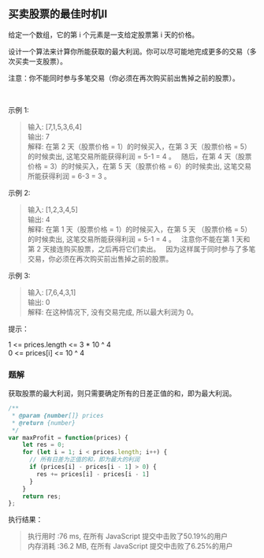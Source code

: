 ## 买卖股票的最佳时机II

给定一个数组，它的第 i 个元素是一支给定股票第 i 天的价格。

设计一个算法来计算你所能获取的最大利润。你可以尽可能地完成更多的交易（多次买卖一支股票）。

注意：你不能同时参与多笔交易（你必须在再次购买前出售掉之前的股票）。

 

示例 1:

> 输入: [7,1,5,3,6,4]  
输出: 7  
解释: 在第 2 天（股票价格 = 1）的时候买入，在第 3 天（股票价格 = 5）的时候卖出, 这笔交易所能获得利润 = 5-1 = 4 。
     随后，在第 4 天（股票价格 = 3）的时候买入，在第 5 天（股票价格 = 6）的时候卖出, 这笔交易所能获得利润 = 6-3 = 3 。

示例 2:

> 输入: [1,2,3,4,5]  
输出: 4  
解释: 在第 1 天（股票价格 = 1）的时候买入，在第 5 天 （股票价格 = 5）的时候卖出, 这笔交易所能获得利润 = 5-1 = 4 。
     注意你不能在第 1 天和第 2 天接连购买股票，之后再将它们卖出。
     因为这样属于同时参与了多笔交易，你必须在再次购买前出售掉之前的股票。

示例 3:

> 输入: [7,6,4,3,1]  
输出: 0  
解释: 在这种情况下, 没有交易完成, 所以最大利润为 0。
 

提示：

1 <= prices.length <= 3 * 10 ^ 4  
0 <= prices[i] <= 10 ^ 4

### 题解
获取股票的最大利润，则只需要确定所有的日差正值的和，即为最大利润。

```javascript
/**
 * @param {number[]} prices
 * @return {number}
 */
var maxProfit = function(prices) {
    let res = 0;
    for (let i = 1; i < prices.length; i++) {
      // 所有日差为正值的和，即为最大的利润
      if (prices[i] - prices[i - 1] > 0) {
        res += prices[i] - prices[i - 1]
      }
    }
    return res;
};
```

执行结果：
> 执行用时 :76 ms, 在所有 JavaScript 提交中击败了50.19%的用户  
内存消耗 :36.2 MB, 在所有 JavaScript 提交中击败了6.25%的用户
